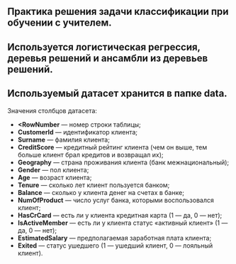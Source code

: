 ## Практика решения задачи классификации при обучении с учителем.
## Используется логистическая регрессия, деревья решений и ансамбли из деревьев решений.

## Используемый датасет хранится в папке data.

Значения столбцов датасета:

- <b><RowNumber</b> — номер строки таблицы;
- <b>CustomerId</b> — идентификатор клиента;
- <b>Surname</b> — фамилия клиента;
- <b>CreditScore</b> — кредитный рейтинг клиента (чем он выше, тем больше клиент брал кредитов и возвращал их);
- <b>Geography</b> — страна проживания клиента (банк межнациональный);
- <b>Gender</b> — пол клиента;
- <b>Age</b> — возраст клиента;
- <b>Tenure</b> — сколько лет клиент пользуется банком;
- <b>Balance</b> — сколько у клиента денег на счетах в банке;
- <b>NumOfProduct</b> — число услуг банка, которыми воспользовался клиент;
- <b>HasCrCard</b> — есть ли у клиента кредитная карта (1 — да, 0 — нет);
- <b>IsActiveMember</b> — есть ли у клиента статус «активный клиент» (1 — да, 0 — нет);
- <b>EstimatedSalary</b> — предполагаемая заработная плата клиента;
- <b>Exited</b> — статус ушедшего (1 — ушедший клиент, 0 — лояльный клиент).

